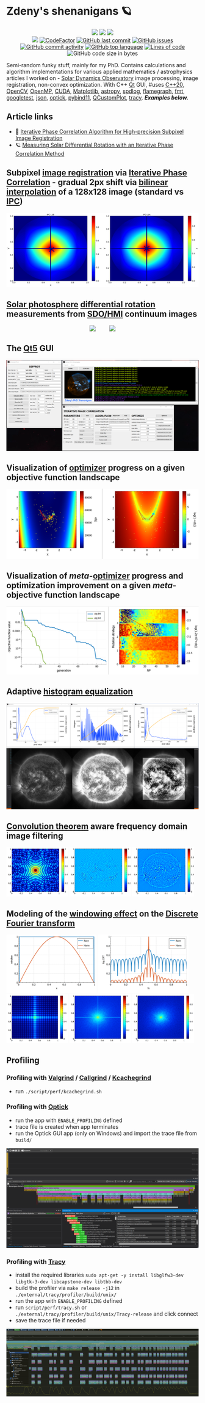 # Zdeny's shenanigans 🪐

<p align="center">
<a href="https://github.com/zdenyhraz/shenanigans/actions/workflows/build.yml"><img src="https://github.com/zdenyhraz/shenanigans/actions/workflows/build.yml/badge.svg"/></a>
<a href="https://github.com/zdenyhraz/shenanigans/actions/workflows/cppcheck.yml"><img src="https://github.com/zdenyhraz/shenanigans/actions/workflows/cppcheck.yml/badge.svg"/></a>
<a href="https://github.com/zdenyhraz/shenanigans/actions/workflows/cpplint.yml"><img src="https://github.com/zdenyhraz/shenanigans/actions/workflows/cpplint.yml/badge.svg"/></a>
<br>
<a href="https://www.codacy.com/gh/zdenyhraz/shenanigans/dashboard?utm_source=github.com&amp;utm_medium=referral&amp;utm_content=zdenyhraz/shenanigans&amp;utm_campaign=Badge_Grade"><img src="https://app.codacy.com/project/badge/Grade/ea68f108539b4e4eb13b0e92a905ef50"/></a>
<a href="https://www.codefactor.io/repository/github/zdenyhraz/shenanigans/overview/master"><img src="https://www.codefactor.io/repository/github/zdenyhraz/shenanigans/badge/master" alt="CodeFactor" /></a>
<!---<a href="https://bettercodehub.com/results/zdenyhraz/shenanigans"><img src="https://bettercodehub.com/edge/badge/zdenyhraz/shenanigans?branch=master"/></a>-->
<a href="https://github.com/zdenyhraz/shenanigans/commits/master"><img alt="GitHub last commit" src="https://img.shields.io/github/last-commit/zdenyhraz/shenanigans"></a>
<a href="https://github.com/zdenyhraz/shenanigans/issues"><img alt="GitHub issues" src="https://img.shields.io/github/issues-raw/zdenyhraz/shenanigans"></a>
<br>
<a href="https://github.com/zdenyhraz/shenanigans/commits/master"><img alt="GitHub commit activity" src="https://img.shields.io/github/commit-activity/m/zdenyhraz/shenanigans"></a>
<a href="https://github.com/zdenyhraz/shenanigans/search?l=c%2B%2B"><img alt="GitHub top language" src="https://img.shields.io/github/languages/top/zdenyhraz/shenanigans"></a>
<a href="https://github.com/zdenyhraz/shenanigans/tree/master/src"><img alt="Lines of code" src="https://img.shields.io/tokei/lines/github/zdenyhraz/shenanigans"></a>
<img alt="GitHub code size in bytes" src="https://img.shields.io/github/languages/code-size/zdenyhraz/shenanigans">
</p>

Semi-random funky stuff, mainly for my PhD. Contains calculations and algorithm implementations for various applied mathematics / astrophysics articles I worked on - [Solar Dynamics Observatory](https://www.nasa.gov/mission_pages/sdo/main/index.html) image processing, image registration, non-convex optimization. With C++ [Qt](https://www.qt.io/) GUI, #uses [C++20](https://en.cppreference.com/w/cpp/20), [OpenCV](https://opencv.org/), [OpenMP](https://www.openmp.org/), [CUDA](https://developer.nvidia.com/cuda-toolkit), [Matplotlib](https://matplotlib.org/), [astropy](https://github.com/astropy/astropy), [spdlog](https://github.com/gabime/spdlog), [flamegraph](https://github.com/brendangregg/FlameGraph), [fmt](https://fmt.dev/latest/index.html), [googletest](https://github.com/google/googletest), [json](https://github.com/nlohmann/json), [optick](https://github.com/bombomby/optick), [pybind11](https://github.com/pybind/pybind11), [QCustomPlot](https://www.qcustomplot.com/), [tracy](https://github.com/wolfpld/tracy). ***Examples below.***

## Article links
- 📌 [Iterative Phase Correlation Algorithm for High-precision Subpixel Image Registration](https://iopscience.iop.org/article/10.3847/1538-4365/ab63d7)
- 🪐 [Measuring Solar Differential Rotation with an Iterative Phase Correlation Method](https://iopscience.iop.org/article/10.3847/1538-4365/abc702)

## Subpixel [image registration](https://en.wikipedia.org/wiki/Image_registration) via [Iterative Phase Correlation](https://iopscience.iop.org/article/10.3847/1538-4365/ab63d7) - gradual 2px shift via [bilinear interpolation](https://en.wikipedia.org/wiki/Bilinear_interpolation) of a 128x128 image (standard vs [IPC](https://iopscience.iop.org/article/10.3847/1538-4365/ab63d7))
<img src="data/dissertation/refinement/peakshift_L1B.gif" width="50%"><img src="data/dissertation/refinement/peakshift_L1A.gif" width="50%">

## [Solar photosphere](https://en.wikipedia.org/wiki/Photosphere) [differential rotation](https://en.wikipedia.org/wiki/Differential_rotation) measurements from [SDO/HMI](http://hmi.stanford.edu/) continuum images
<p align="center">
<img src="data/articles/diffrot/pics/gif/1.gif" width="43%">&nbsp; &nbsp; &nbsp; &nbsp; &nbsp;<img src="data/articles/diffrot/pics/gif/2.gif" width="43%">
</p>

## The [Qt5](https://www.qt.io/) GUI
<img src="data/articles/random/gui.PNG" width="100%">

## Visualization of [optimizer](https://en.wikipedia.org/wiki/Mathematical_optimization) progress on a given objective function landscape
<img src="data/articles/optim/rosenbrock_paths.png" width="100%">

## Visualization of *meta*-[optimizer](https://en.wikipedia.org/wiki/Mathematical_optimization) progress and optimization improvement on a given *meta*-objective function landscape
<img src="data/articles/optim/metaopt_paths.png" width="100%">

## Adaptive [histogram equalization](https://en.wikipedia.org/wiki/Adaptive_histogram_equalization)
<img src="data/articles/random/aheq.PNG" width="100%">

## [Convolution theorem](https://en.wikipedia.org/wiki/Convolution_theorem) aware frequency domain image filtering
<img src="data/dissertation/bandpass/2DBandpassRingRIDFT.png" width="32%"> <img src="data/dissertation/bandpass/2DBandpassImageR.png" width="32%"> <img src="data/dissertation/bandpass/2DBandpassImageG.png" width="32%">

## Modeling of the [windowing effect](https://en.wikipedia.org/wiki/Window_function) on the [Discrete Fourier transform](https://en.wikipedia.org/wiki/Discrete_Fourier_transform)
<img src="data/dissertation/window/1DWindows.png" width="47%"> <img src="data/dissertation/window/1DWindowsDFT.png" width="47%">
<img src="data/dissertation/window/2DWindowDFTR.png" width="32%"> <img src="data/dissertation/window/2DImageDFT.png" width="32%">  <img src="data/dissertation/window/2DImageWindowDFT.png" width="32%">

## Profiling
### Profiling with [Valgrind](https://valgrind.org/) / [Callgrind](https://valgrind.org/docs/manual/cl-manual.html) / [Kcachegrind](http://kcachegrind.sourceforge.net/html/Documentation.html)
- run `./script/perf/kcachegrind.sh`

### Profiling with [Optick](https://github.com/bombomby/optick)
- run the app with `ENABLE_PROFILING` defined
- trace file is created when app terminates
- run the Optick GUI app (only on Windows) and import the trace file from `build/`
<img src="data/readme/optick.png" width="100%">

### Profiling with [Tracy](https://github.com/wolfpld/tracy)
- install the required libraries `sudo apt-get -y install libglfw3-dev libgtk-3-dev libcapstone-dev libtbb-dev`
- build the profiler via `make release -j12` in `./external/tracy/profiler/build/unix/`
- run the app with `ENABLE_PROFILING` defined
- run `script/perf/tracy.sh` or `./external/tracy/profiler/build/unix/Tracy-release` and click connect
- save the trace file if needed
<img src="data/readme/tracy.png" width="100%">

